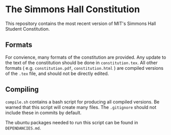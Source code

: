 The Simmons Hall Constitution
=============================

This repository contains the most recent version of MIT's Simmons Hall Student Constitution.

Formats
-------

For convience, many formats of the constitution are provided. Any update to the text of the constitution should be done in `constitution.tex`. All other formats ( e.g. `constitution.pdf`, `constitution.html` ) are compiled versions of the `.tex` file, and should not be directly edited.

Compiling
---------

`compile.sh` contains a bash script for producing all compiled versions. Be warned that this script will create many files. The `.gitignore` should not include these in commits by default.

The ubuntu packages needed to run this script can be found in `DEPENDANCIES.md`.
